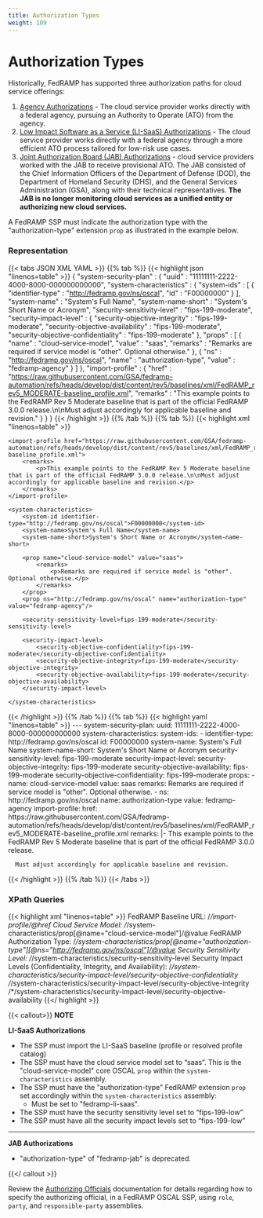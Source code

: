 ```yaml
---
title: Authorization Types
weight: 109
---
```

# Authorization Types

Historically, FedRAMP has supported three authorization paths for cloud service offerings:

1. [Agency Authorizations](https://www.fedramp.gov/agency-authorization/) - The cloud service provider works directly with a federal agency, pursuing an Authority to Operate (ATO) from the agency.
2. [Low Impact Software as a Service (LI-SaaS) Authorizations](https://tailored.fedramp.gov/static/FedRAMP%20Tailored%20LI-SaaS%20Requirements.docx) - The cloud service provider works directly with a federal agency through a more efficient ATO process tailored for low-risk use cases. 
3. [Joint Authorization Board (JAB) Authorizations](https://www.fedramp.gov/updates/jab/) - cloud service providers worked with the JAB to receive provisional ATO.  The JAB consisted of the Chief Information Officers of the Department of Defense (DOD), the Department of Homeland Security (DHS), and the General Services Administration (GSA), along with their technical representatives. **The JAB is no longer monitoring cloud services as a unified entity or authorizing new cloud services.**

A FedRAMP SSP must indicate the authorization type with the "authorization-type" extension `prop` as illustrated in the example below.

### Representation
{{< tabs JSON XML YAML >}}
{{% tab %}}
{{< highlight json "linenos=table" >}}
{
  "system-security-plan" : {
    "uuid" : "11111111-2222-4000-8000-000000000000",
    "system-characteristics" : {
      "system-ids" : [ {
        "identifier-type" : "http://fedramp.gov/ns/oscal",
        "id" : "F00000000"
      } ],
      "system-name" : "System's Full Name",
      "system-name-short" : "System's Short Name or Acronym",
      "security-sensitivity-level" : "fips-199-moderate",
      "security-impact-level" : {
        "security-objective-integrity" : "fips-199-moderate",
        "security-objective-availability" : "fips-199-moderate",
        "security-objective-confidentiality" : "fips-199-moderate"
      },
      "props" : [ {
        "name" : "cloud-service-model",
        "value" : "saas",
        "remarks" : "Remarks are required if service model is \"other\". Optional otherwise."
      }, {
        "ns" : "http://fedramp.gov/ns/oscal",
        "name" : "authorization-type",
        "value" : "fedramp-agency"
      } ]
    },
    "import-profile" : {
      "href" : "https://raw.githubusercontent.com/GSA/fedramp-automation/refs/heads/develop/dist/content/rev5/baselines/xml/FedRAMP_rev5_MODERATE-baseline_profile.xml",
      "remarks" : "This example points to the FedRAMP Rev 5 Moderate baseline that is part of the official FedRAMP 3.0.0 release.\n\nMust adjust accordingly for applicable baseline and revision."
    }
  }
}
{{< /highlight >}}
{{% /tab %}}
{{% tab %}}
{{< highlight xml "linenos=table" >}}
<system-security-plan uuid="11111111-2222-4000-8000-000000000000">

    <import-profile href="https://raw.githubusercontent.com/GSA/fedramp-automation/refs/heads/develop/dist/content/rev5/baselines/xml/FedRAMP_rev5_MODERATE-baseline_profile.xml">
        <remarks>
            <p>This example points to the FedRAMP Rev 5 Moderate baseline that is part of the official FedRAMP 3.0.0 release.\n\nMust adjust accordingly for applicable baseline and revision.</p>
        </remarks>
    </import-profile>

    <system-characteristics>
        <system-id identifier-type="http://fedramp.gov/ns/oscal">F00000000</system-id>
        <system-name>System's Full Name</system-name>
        <system-name-short>System's Short Name or Acronym</system-name-short>

        <prop name="cloud-service-model" value="saas">
            <remarks>
                <p>Remarks are required if service model is "other". Optional otherwise.</p>
            </remarks>
        </prop>
        <prop ns="http://fedramp.gov/ns/oscal" name="authorization-type" value="fedramp-agency"/>

        <security-sensitivity-level>fips-199-moderate</security-sensitivity-level>
        
        <security-impact-level>
            <security-objective-confidentiality>fips-199-moderate</security-objective-confidentiality>
            <security-objective-integrity>fips-199-moderate</security-objective-integrity>
            <security-objective-availability>fips-199-moderate</security-objective-availability>
        </security-impact-level>

    </system-characteristics>

</system-security-plan>
{{< /highlight >}}
{{% /tab %}}
{{% tab %}}
{{< highlight yaml "linenos=table" >}}
---
system-security-plan:
  uuid: 11111111-2222-4000-8000-000000000000
  system-characteristics:
    system-ids:
    - identifier-type: http://fedramp.gov/ns/oscal
      id: F00000000
    system-name: System's Full Name
    system-name-short: System's Short Name or Acronym
    security-sensitivity-level: fips-199-moderate
    security-impact-level:
      security-objective-integrity: fips-199-moderate
      security-objective-availability: fips-199-moderate
      security-objective-confidentiality: fips-199-moderate
    props:
    - name: cloud-service-model
      value: saas
      remarks: Remarks are required if service model is "other". Optional otherwise.
    - ns: http://fedramp.gov/ns/oscal
      name: authorization-type
      value: fedramp-agency
  import-profile:
    href: https://raw.githubusercontent.com/GSA/fedramp-automation/refs/heads/develop/dist/content/rev5/baselines/xml/FedRAMP_rev5_MODERATE-baseline_profile.xml  
    remarks: |-
      This example points to the FedRAMP Rev 5 Moderate baseline that is part of the official FedRAMP 3.0.0 release.

      Must adjust accordingly for applicable baseline and revision.
{{< /highlight >}}
{{% /tab %}}
{{< /tabs >}}

### XPath Queries

{{< highlight xml "linenos=table" >}}
FedRAMP Baseline URL:
    /*/import-profile/@href
Cloud Service Model:
    /*/system-characteristics/prop[@name="cloud-service-model"]/@value
FedRAMP Authorization Type:
    /*/system-characteristics/prop[@name="authorization-type"][@ns="http://fedramp.gov/ns/oscal"]/@value
Security Sensitivity Level:
    /*/system-characteristics/security-sensitivity-level
Security Impact Levels (Confidentiality, Integrity, and Availability):
    /*/system-characteristics/security-impact-level/security-objective-confidentiality
    /*/system-characteristics/security-impact-level/security-objective-integrity
    /*/system-characteristics/security-impact-level/security-objective-availability
{{</ highlight >}}

{{< callout>}}
**NOTE**

**LI-SaaS Authorizations**
- The SSP must import the LI-SaaS baseline (profile or resolved profile catalog)
- The SSP must have the cloud service model set to “saas”.  This is the "cloud-service-model" core OSCAL `prop` within the `system-characteristics` assembly.
- The SSP must have the "authorization-type" FedRAMP extension `prop` set accordingly within the `system-characteristics` assembly:
  - Must be set to "fedramp-li-saas".  
- The SSP must have the security sensitivity level set to “fips-199-low”
- The SSP must have all the security impact levels set to “fips-199-low”

---

**JAB Authorizations**
- "authorization-type" of "fedramp-jab" is deprecated.

{{</ callout >}}


Review the [Authorizing Officials](./owner-and-responsibility.md/#authorizing-official) documentation for details regarding how to specify the authorizing official, in a FedRAMP OSCAL SSP, using `role`, `party`, and `responsible-party` assemblies.
